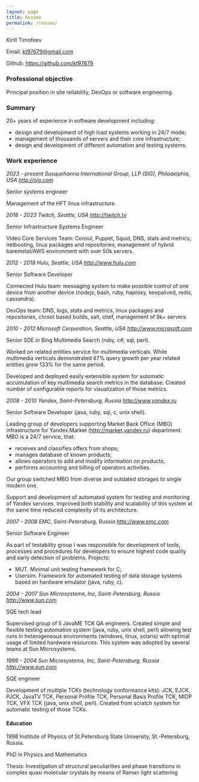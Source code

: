 ```yaml
---
layout: page
title: Resume
permalink: /resume/
---
```


Kirill Timofeev

Email: <kt97679@gmail.com>

Github: <https://github.com/kt97679>

### Professional objective

Principal position in site reliability, DevOps or software engineering.

### Summary

20+ years of experience in software development including:
- design and development of high load systems working in 24/7 mode;
- management of thousands of servers and their core infrastructure;
- design and development of different automation and testing systems.

### Work experience

_2023 - present Susquehanna International Group, LLP (SIG), Philadelphia, USA <http://sig.com>_

Senior systems engineer

Management of the HFT linux infrastructure.

_2018 - 2023 Twitch, Seattle, USA <http://twitch.tv>_

Senior Infrastructure Systems Engineer

Video Core Services Team: Consul, Puppet, Squid, DNS, stats and metrics, netbooting, linux packages and repositories, management of hybrid baremetal/AWS environment with over 50k servers.

_2012 - 2018 Hulu, Seattle, USA <http://www.hulu.com>_

Senior Software Developer

Connected Hulu team: messaging system to make possible control of one device from another device (nodejs, bash, ruby, haproxy, keepalived, redis, cassandra).

DevOps team: DNS, logs, stats and metrics, linux packages and repositories, chroot based builds, salt, chef, management of 9k+ servers.

_2010 - 2012 Microsoft Corporation, Seattle, USA <http://www.microsoft.com>_

Senior SDE in Bing Multimedia Search (ruby, c#, sql, perl).

Worked on related entities service for multimedia verticals. While multimedia verticals demonstrated 67% query growth per year related entities grew 133% for the same period.

Developed and deployed easily extensible system for automatic accumulation of key multimedia search metrics in the database. Created number of configurable reports for visualization of those metrics.

_2008 - 2010 Yandex, Saint-Petersburg, Russia <http://www.yandex.ru>_

Senior Software Developer (java, ruby, sql, c, unix shell).

Leading group of developers supporting Market Back Office (MBO) infrastructure for Yandex.Market (http://market.yandex.ru) department. MBO is a 24/7 service, that:

- receives and classifies offers from shops;
- manages database of known products;
- allows operators to add and modify information on products;
- performs accounting and billing of operators activities.

Our group switched MBO from diverse and outdated storages to single modern one.

Support and development of automated system for testing and monitoring of Yandex services. Improved both stability and scalability of this system at the same time reduced complexity of its architecture.

_2007 - 2008 EMC, Saint-Petersburg, Russia <http://www.emc.com>_

Senior Software Engineer

As part of testability group I was responsible for development of tools, processes and procedures for developers to ensure highest code quality and early detection of problems. Projects:

- MUT. Minimal unit testing framework for C;
- Usersim. Framework for automated testing of data storage systems based on hardware emulator (java, ruby, c).

_2004 - 2007 Sun Microsystems, Inc, Saint-Petersburg, Russia <http://www.sun.com>_

SQE tech lead

Supervised group of 5 JavaME TCK QA engineers. Created simple and flexible testing automation system (java, ruby, unix shell, perl) allowing test runs in heterogeneous environments (windows, linux, solaris) with optimal usage of limited hardware resources. This system was adopted by several teams at Sun Microsystems.

_1999 - 2004 Sun Microsystems, Inc, Saint-Petersburg, Russia <http://www.sun.com>_

SQE engineer

Development of multiple TCKs (technology conformance kits): JCK, EJCK, PJCK, JavaTV TCK, Personal Profile TCK, Personal Basis Profile TCK, MIDP TCK, VFX TCK (java, unix shell, perl). Created from scratch system for automatic testing of those TCKs.

#### Education

1998 Institute of Physics of St.Petersburg State University, St.-Petersburg, Russia.

PhD in Physics and Mathematics

Thesis: Investigation of structural peculiarities and phase transitions in complex quasi molecular crystals by means of Raman light scattering
